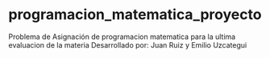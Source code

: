 # programacion_matematica_proyecto
Problema de Asignación de programacion matematica
para la ultima evaluacion de la materia 
Desarrollado por: Juan Ruiz y Emilio Uzcategui
